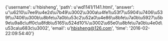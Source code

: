 {'username': u'hbisheng', 'path': u'wd1141/1141.html', 'answer': u'\u6210\u7ee9\u4e2d\u7b49\u3002\u300a\u4fe1\u53f7\u5904\u7406\u539f\u7406\u300b\u8bfe\u7a0b\u53c2\u52a0\u4e86\u8bfe\u7a0b\u5927\u5b9e\u9a8c\uff0c\u8fdb\u5165\u524d10%\u3002\u65e0\u8bfe\u7a0b\u4e0d\u53ca\u683c\u3002', 'email': u'hbisheng@126.com', 'time': '2016-02-22:09:54:40'}